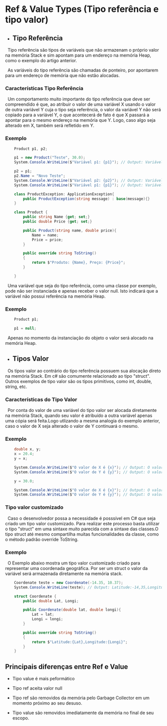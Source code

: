 # Ref & Value Types (Tipo referência e tipo valor)

* ## Tipo Referência

&nbsp; Tipo referência são tipos de variáveis que não armazenam o próprio valor na memória Stack e sim apontam para um endereço na memória Heap, como o exemplo do artigo anterior.

&nbsp; As variáveis do tipo referência são chamadas de ponteiro, por apontarem para um endereço de memória que não estão alocadas. 

### Características Tipo Referência

&nbsp; Um comportamento muito importante do tipo referência que deve ser compreendido é que, ao atribuir o valor de uma variável X usando o valor de outra variável Y cuja o tipo seja referência, o valor da variável Y não será copiado para a variável Y, o que acontecerá de fato é que X passará a apontar para o mesmo endereço na memória que Y. Logo, caso algo seja alterado em X, também será refletido em Y.

### Exemplo

```csharp
    Product p1, p2;

    p1 = new Product("Teste", 30.0);
    System.Console.WriteLine($"Variável p1: {p1}"); // Output: Variável p1: Produto: Teste, Preço: 30

    p2 = p1;
    p2.Name = "Novo Teste";
    System.Console.WriteLine($"Variável p2: {p2}"); // Output: Variável p2: Produto: Novo Teste, Preço: 30
    System.Console.WriteLine($"Variável p1: {p1}"); // Output: Variável p1: Produto: Novo Teste, Preço: 30

    class ProductException: ApplicationException{
        public ProductException(string message) : base(message){}
    }

    class Product {
        public string Name {get; set;}
        public double Price {get; set;}

        public Product(string name, double price){
            Name = name;
            Price = price;
        }

        public override string ToString()
        {
            return $"Produto: {Name}, Preço: {Price}";
        }

    }

```

&nbsp; Uma variável que seja do tipo referência, como uma classe por exemplo, pode não ser instanciada e apenas receber o valor null. Isto indicará que a variável não possui referência na memória Heap.

### Exemplo

```csharp
    Product p1;

    p1 = null;
```

&nbsp; Apenas no momento da instanciação do objeto o valor será alocado na memória Heap.


* ## Tipos Valor

&nbsp; Os tipos valor ao contrário do tipo referência possuem sua alocação direto na memória Stack. Em c# são comumente relacionado ao tipo "struct". Outros exemplos de tipo valor são os tipos primitivos, como int, double, string, etc.

### Características do Tipo Valor

&nbsp; Por conta do valor de uma variável do tipo valor ser alocada diretamente na memória Stack, quando seu valor é atribuído a outra variável apenas uma cópia será feita.Logo utlizando a mesma analogia do exemplo anterior, caso o valor de X seja alterado o valor de Y continuará o mesmo.

### Exemplo

```csharp
    double x, y;
    x = 20.4;
    y = x;

    System.Console.WriteLine($"O valor de X é {x}"); // Output: O valor de X é 20,4
    System.Console.WriteLine($"O valor de Y é {y}"); // Output: O valor de X é 20,4

    y = 30.0;

    System.Console.WriteLine($"O valor de X é {x}"); // Output: O valor de X é 20,4
    System.Console.WriteLine($"O valor de Y é {y}"); // Output: O valor de Y é 30
```

### Tipo valor customizado

&nbsp; Caso o desenvolvedor possa a necessidade é posssível em C# que seja criado um tipo valor customizado. Para realizar este processo basta utilizar o tipo "struct" em uma sintaxe muito parecida com a sintaxe das classes.O tipo struct até mesmo compartilha muitas funcionalidades da classe, como o método padrão override ToString. 

### Exemplo

&nbsp; O Exemplo abaixo mostra um tipo valor customizado criado para representar uma coordenada geográfica. Por ser um struct o valor da variável será armazenada diretamente na memória stack.

```csharp
    Coordenate teste = new Coordenate(-14.35, 10.37);
    System.Console.WriteLine(teste); // Output: Latitude:-14,35,Longitude:10,37

    struct Coordenate {
        public double Lat, Longi;

        public Coordenate(double lat, double longi){
            Lat = lat;
            Longi = longi; 
        }

        public override string ToString()
        {
            return $"Latitude:{Lat},Longitude:{Longi}";
        }
    }
```

## Principais diferenças entre Ref e Value

- Tipo value é mais peformático

- Tipo ref aceita valor null

- Tipo ref são removidos da memória pelo Garbage Collector em um momento próximo ao seu desuso.

- Tipo value são removidos imediatamente da memória no final de seu escopo.
